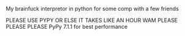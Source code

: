 My brainfuck interpretor in python for some comp with a few friends

PLEASE USE PYPY OR ELSE IT TAKES LIKE AN HOUR WAM
PLEASE PLEASE PLEASE
PyPy 7.1.1 for best performance
